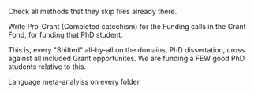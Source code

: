 Check all methods that they skip files already there.

Write Pro-Grant (Completed catechism) for the Funding calls in the Grant Fond, for funding that PhD student. 

This is, every "Shifted" all-by-all on the domains, PhD dissertation, cross against all included Grant opportunites. 
We are funding a FEW good PhD students relative to this. 

Language meta-analyiss on every folder 